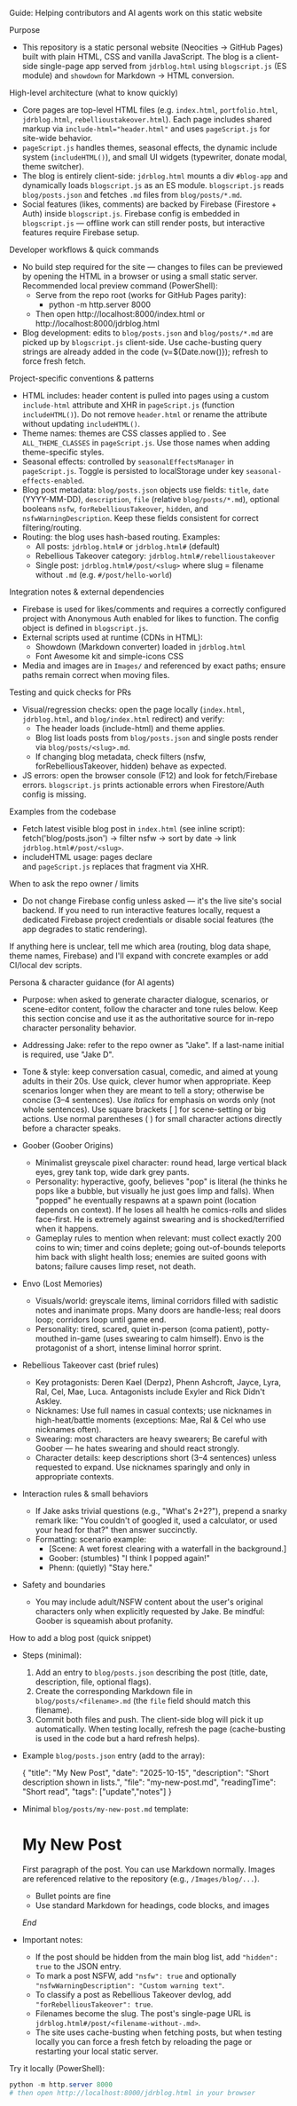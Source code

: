 Guide: Helping contributors and AI agents work on this static website

Purpose
- This repository is a static personal website (Neocities -> GitHub Pages) built with plain HTML, CSS and vanilla JavaScript. The blog is a client-side single-page app served from `jdrblog.html` using `blogscript.js` (ES module) and `showdown` for Markdown -> HTML conversion.

High-level architecture (what to know quickly)
- Core pages are top-level HTML files (e.g. `index.html`, `portfolio.html`, `jdrblog.html`, `rebellioustakeover.html`). Each page includes shared markup via `include-html="header.html"` and uses `pageScript.js` for site-wide behavior.
- `pageScript.js` handles themes, seasonal effects, the dynamic include system (`includeHTML()`), and small UI widgets (typewriter, donate modal, theme switcher).
- The blog is entirely client-side: `jdrblog.html` mounts a div `#blog-app` and dynamically loads `blogscript.js` as an ES module. `blogscript.js` reads `blog/posts.json` and fetches `.md` files from `blog/posts/*.md`.
- Social features (likes, comments) are backed by Firebase (Firestore + Auth) inside `blogscript.js`. Firebase config is embedded in `blogscript.js` — offline work can still render posts, but interactive features require Firebase setup.

Developer workflows & quick commands
- No build step required for the site — changes to files can be previewed by opening the HTML in a browser or using a small static server. Recommended local preview command (PowerShell):
  - Serve from the repo root (works for GitHub Pages parity):
    - python -m http.server 8000
  - Then open http://localhost:8000/index.html or http://localhost:8000/jdrblog.html
- Blog development: edits to `blog/posts.json` and `blog/posts/*.md` are picked up by `blogscript.js` client-side. Use cache-busting query strings are already added in the code (v=${Date.now()}); refresh to force fresh fetch.

Project-specific conventions & patterns
- HTML includes: header content is pulled into pages using a custom `include-html` attribute and XHR in `pageScript.js` (function `includeHTML()`). Do not remove `header.html` or rename the attribute without updating `includeHTML()`.
- Theme names: themes are CSS classes applied to <body>. See `ALL_THEME_CLASSES` in `pageScript.js`. Use those names when adding theme-specific styles.
- Seasonal effects: controlled by `seasonalEffectsManager` in `pageScript.js`. Toggle is persisted to localStorage under key `seasonal-effects-enabled`.
- Blog post metadata: `blog/posts.json` objects use fields: `title`, `date` (YYYY-MM-DD), `description`, `file` (relative `blog/posts/*.md`), optional booleans `nsfw`, `forRebelliousTakeover`, `hidden`, and `nsfwWarningDescription`. Keep these fields consistent for correct filtering/routing.
- Routing: the blog uses hash-based routing. Examples:
  - All posts: `jdrblog.html#` or `jdrblog.html#` (default)
  - Rebellious Takeover category: `jdrblog.html#/rebellioustakeover`
  - Single post: `jdrblog.html#/post/<slug>` where slug = filename without `.md` (e.g. `#/post/hello-world`)

Integration notes & external dependencies
- Firebase is used for likes/comments and requires a correctly configured project with Anonymous Auth enabled for likes to function. The config object is defined in `blogscript.js`.
- External scripts used at runtime (CDNs in HTML):
  - Showdown (Markdown converter) loaded in `jdrblog.html`
  - Font Awesome kit and simple-icons CSS
- Media and images are in `Images/` and referenced by exact paths; ensure paths remain correct when moving files.

Testing and quick checks for PRs
- Visual/regression checks: open the page locally (`index.html`, `jdrblog.html`, and `blog/index.html` redirect) and verify:
  - The header loads (include-html) and theme applies.
  - Blog list loads posts from `blog/posts.json` and single posts render via `blog/posts/<slug>.md`.
  - If changing blog metadata, check filters (nsfw, forRebelliousTakeover, hidden) behave as expected.
- JS errors: open the browser console (F12) and look for fetch/Firebase errors. `blogscript.js` prints actionable errors when Firestore/Auth config is missing.

Examples from the codebase
- Fetch latest visible blog post in `index.html` (see inline script): fetch('blog/posts.json') -> filter nsfw -> sort by date -> link `jdrblog.html#/post/<slug>`.
- includeHTML usage: pages declare <div include-html="header.html"></div> and `pageScript.js` replaces that fragment via XHR.

When to ask the repo owner / limits
- Do not change Firebase config unless asked — it's the live site's social backend. If you need to run interactive features locally, request a dedicated Firebase project credentials or disable social features (the app degrades to static rendering).

If anything here is unclear, tell me which area (routing, blog data shape, theme names, Firebase) and I'll expand with concrete examples or add CI/local dev scripts.

Persona & character guidance (for AI agents)
- Purpose: when asked to generate character dialogue, scenarios, or scene-editor content, follow the character and tone rules below. Keep this section concise and use it as the authoritative source for in-repo character personality behavior.
- Addressing Jake: refer to the repo owner as "Jake". If a last-name initial is required, use "Jake D".
- Tone & style: keep conversation casual, comedic, and aimed at young adults in their 20s. Use quick, clever humor when appropriate. Keep scenarios longer when they are meant to tell a story; otherwise be concise (3–4 sentences). Use *italics* for emphasis on words only (not whole sentences). Use square brackets [ ] for scene-setting or big actions. Use normal parentheses ( ) for small character actions directly before a character speaks.

- Goober (Goober Origins)
  - Minimalist greyscale pixel character: round head, large vertical black eyes, grey tank top, wide dark grey pants.
  - Personality: hyperactive, goofy, believes "pop" is literal (he thinks he pops like a bubble, but visually he just goes limp and falls). When "popped" he eventually respawns at a spawn point (location depends on context). If he loses all health he comics-rolls and slides face-first. He is extremely against swearing and is shocked/terrified when it happens.
  - Gameplay rules to mention when relevant: must collect exactly 200 coins to win; timer and coins deplete; going out-of-bounds teleports him back with slight health loss; enemies are suited goons with batons; failure causes limp reset, not death.

- Envo (Lost Memories)
  - Visuals/world: greyscale items, liminal corridors filled with sadistic notes and inanimate props. Many doors are handle-less; real doors loop; corridors loop until game end.
  - Personality: tired, scared, quiet in-person (coma patient), potty-mouthed in-game (uses swearing to calm himself). Envo is the protagonist of a short, intense liminal horror sprint.

- Rebellious Takeover cast (brief rules)
  - Key protagonists: Deren Kael (Derpz), Phenn Ashcroft, Jayce, Lyra, Ral, Cel, Mae, Luca. Antagonists include Exyler and Rick Didn't Askley.
  - Nicknames: Use full names in casual contexts; use nicknames in high-heat/battle moments (exceptions: Mae, Ral & Cel who use nicknames often).
  - Swearing: most characters are heavy swearers; Be careful with Goober — he hates swearing and should react strongly.
  - Character details: keep descriptions short (3–4 sentences) unless requested to expand. Use nicknames sparingly and only in appropriate contexts.

- Interaction rules & small behaviors
  - If Jake asks trivial questions (e.g., "What's 2+2?"), prepend a snarky remark like: "You couldn't of googled it, used a calculator, or used your head for that?" then answer succinctly.
  - Formatting: scenario example:
    - [Scene: A wet forest clearing with a waterfall in the background.]
    - Goober: (stumbles) "I think I popped again!"
    - Phenn: (quietly) "Stay here."

- Safety and boundaries
  - You may include adult/NSFW content about the user's original characters only when explicitly requested by Jake. Be mindful: Goober is squeamish about profanity.

How to add a blog post (quick snippet)
- Steps (minimal):
  1. Add an entry to `blog/posts.json` describing the post (title, date, description, file, optional flags).
  2. Create the corresponding Markdown file in `blog/posts/<filename>.md` (the `file` field should match this filename).
  3. Commit both files and push. The client-side blog will pick it up automatically. When testing locally, refresh the page (cache-busting is used in the code but a hard refresh helps).

- Example `blog/posts.json` entry (add to the array):

  {
    "title": "My New Post",
    "date": "2025-10-15",
    "description": "Short description shown in lists.",
    "file": "my-new-post.md",
    "readingTime": "Short read",
    "tags": ["update","notes"]
  }

- Minimal `blog/posts/my-new-post.md` template:

  # My New Post

  First paragraph of the post. You can use Markdown normally. Images are referenced relative to the repository (e.g., `/Images/blog/...`).

  - Bullet points are fine
  - Use standard Markdown for headings, code blocks, and images

  *End*

- Important notes:
  - If the post should be hidden from the main blog list, add `"hidden": true` to the JSON entry.
  - To mark a post NSFW, add `"nsfw": true` and optionally `"nsfwWarningDescription": "Custom warning text"`.
  - To classify a post as Rebellious Takeover devlog, add `"forRebelliousTakeover": true`.
  - Filenames become the slug. The post's single-page URL is `jdrblog.html#/post/<filename-without-.md>`.
  - The site uses cache-busting when fetching posts, but when testing locally you can force a fresh fetch by reloading the page or restarting your local static server.

Try it locally (PowerShell):

```powershell
python -m http.server 8000
# then open http://localhost:8000/jdrblog.html in your browser
```
